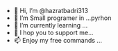 - 👋 Hi, I’m @hazratbadri313
- 👀 I’m Small programer in ...pyrhon 
- 🌱 I’m currently learning ...
- 💞️ I hop you to support me...
- 📫  Enjoy my free commands ...

<!---
hazratbadri313/hazratbadri313 is a ✨ special ✨ repository because its `README.md` (this file) appears on your GitHub profile.
You can click the Preview link to take a look at your changes.
--->
